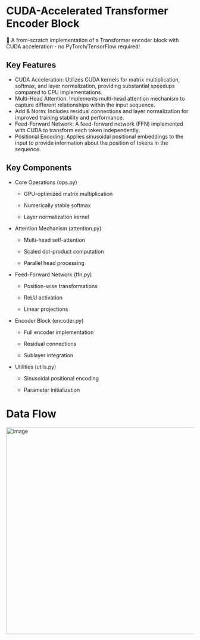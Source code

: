 # CUDA-Accelerated Transformer Encoder Block
🚀 A from-scratch implementation of a Transformer encoder block with CUDA acceleration - no PyTorch/TensorFlow required!

## Key Features
- CUDA Acceleration: Utilizes CUDA kernels for matrix multiplication, softmax, and layer normalization, providing substantial speedups compared to CPU implementations.
- Multi-Head Attention: Implements multi-head attention mechanism to capture different relationships within the input sequence.
- Add & Norm: Includes residual connections and layer normalization for improved training stability and performance.
- Feed-Forward Network: A feed-forward network (FFN) implemented with CUDA to transform each token independently.
- Positional Encoding: Applies sinusoidal positional embeddings to the input to provide information about the position of tokens in the sequence.

## Key Components
- Core Operations (ops.py)

  - GPU-optimized matrix multiplication
  
  - Numerically stable softmax
  
  - Layer normalization kernel

- Attention Mechanism (attention.py)

  - Multi-head self-attention
  
  - Scaled dot-product computation
  
  - Parallel head processing

- Feed-Forward Network (ffn.py)

  - Position-wise transformations
  
  - ReLU activation
  
  - Linear projections

- Encoder Block (encoder.py)

  - Full encoder implementation
  
  - Residual connections
  
  - Sublayer integration

- Utilities (utils.py)

  - Sinusoidal positional encoding
  
  - Parameter initialization

# Data Flow
<img width="556" alt="image" src="https://github.com/user-attachments/assets/8dd2e665-fec5-4f4f-9773-5a50799dcb2f" />
